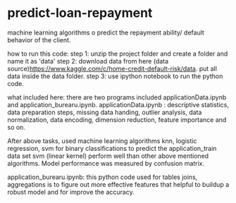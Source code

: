 # predict-loan-repayment
machine learning algorithms o predict the repayment ability/ default behavior of the client. 

how to run this code:
step 1: unzip the project folder and create a folder and name it as 'data'
step 2: download data from here (data source)https://www.kaggle.com/c/home-credit-default-risk/data. 
        put all data inside the data folder.
step 3: use ipython notebook to run the python code.


what included here:
there are two programs included applicationData.ipynb and application_burearu.ipynb. 
applicationData.ipynb : 
	descriptive statistics,
	data preparation steps,
		missing data handing,
		outlier analysis, 
		data normalization, 
		data encoding,
		dimension reduction,
		feature importance and so on.
		
After above tasks, used machine learning algorithms knn, logistic regression, svm for binary classifications to predict the application_train data set svm (linear kernel) perform well than other above mentioned algorithms. Model performance was measured by confusion matrix. 

application_burearu.ipynb: 
this python code used for tables joins, aggregations is to figure out more effective features that helpful to  buildup a robust model and for improve the accuracy.
